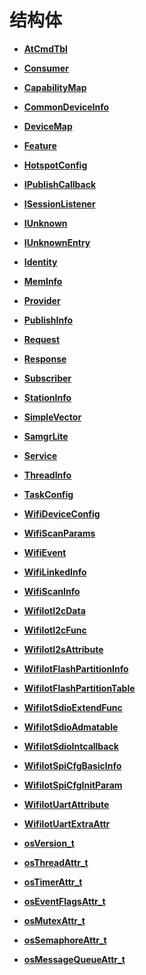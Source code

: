 # 结构体<a name="ZH-CN_TOPIC_0000001054796535"></a>

-   **[AtCmdTbl](AtCmdTbl.md)**  

-   **[Consumer](Consumer.md)**  

-   **[CapabilityMap](CapabilityMap.md)**  

-   **[CommonDeviceInfo](CommonDeviceInfo.md)**  

-   **[DeviceMap](DeviceMap.md)**  

-   **[Feature](Feature.md)**  

-   **[HotspotConfig](HotspotConfig.md)**  

-   **[IPublishCallback](IPublishCallback.md)**  

-   **[ISessionListener](ISessionListener.md)**  

-   **[IUnknown](IUnknown.md)**  

-   **[IUnknownEntry](IUnknownEntry.md)**  

-   **[Identity](Identity.md)**  

-   **[MemInfo](MemInfo.md)**  

-   **[Provider](Provider.md)**  

-   **[PublishInfo](PublishInfo.md)**  

-   **[Request](Request.md)**  

-   **[Response](Response.md)**  

-   **[Subscriber](Subscriber.md)**  

-   **[StationInfo](StationInfo.md)**  

-   **[SimpleVector](SimpleVector.md)**  

-   **[SamgrLite](SamgrLite.md)**  

-   **[Service](Service.md)**  

-   **[ThreadInfo](ThreadInfo.md)**  

-   **[TaskConfig](TaskConfig.md)**  

-   **[WifiDeviceConfig](WifiDeviceConfig.md)**  

-   **[WifiScanParams](WifiScanParams.md)**  

-   **[WifiEvent](WifiEvent.md)**  

-   **[WifiLinkedInfo](WifiLinkedInfo.md)**  

-   **[WifiScanInfo](WifiScanInfo.md)**  

-   **[WifiIotI2cData](WifiIotI2cData.md)**  

-   **[WifiIotI2cFunc](WifiIotI2cFunc.md)**  

-   **[WifiIotI2sAttribute](WifiIotI2sAttribute.md)**  

-   **[WifiIotFlashPartitionInfo](WifiIotFlashPartitionInfo.md)**  

-   **[WifiIotFlashPartitionTable](WifiIotFlashPartitionTable.md)**  

-   **[WifiIotSdioExtendFunc](WifiIotSdioExtendFunc.md)**  

-   **[WifiIotSdioAdmatable](WifiIotSdioAdmatable.md)**  

-   **[WifiIotSdioIntcallback](WifiIotSdioIntcallback.md)**  

-   **[WifiIotSpiCfgBasicInfo](WifiIotSpiCfgBasicInfo.md)**  

-   **[WifiIotSpiCfgInitParam](WifiIotSpiCfgInitParam.md)**  

-   **[WifiIotUartAttribute](WifiIotUartAttribute.md)**  

-   **[WifiIotUartExtraAttr](WifiIotUartExtraAttr.md)**  

-   **[osVersion\_t](osVersion_t.md)**  

-   **[osThreadAttr\_t](osThreadAttr_t.md)**  

-   **[osTimerAttr\_t](osTimerAttr_t.md)**  

-   **[osEventFlagsAttr\_t](osEventFlagsAttr_t.md)**  

-   **[osMutexAttr\_t](osMutexAttr_t.md)**  

-   **[osSemaphoreAttr\_t](osSemaphoreAttr_t.md)**  

-   **[osMessageQueueAttr\_t](osMessageQueueAttr_t.md)**  


